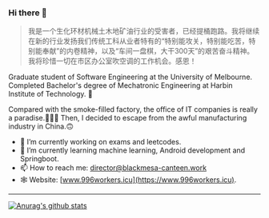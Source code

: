 ### Hi there 👋

> 我是一个生化环材机械土木地矿油行业的受害者，已经提桶跑路。我将继续在新的行业发扬我们传统工科从业者特有的“特别能攻关，特别能吃苦，特别能奉献”的内卷精神，以及“车间一盘棋，大干300天”的艰苦奋斗精神。我将珍惜一切在市区办公室吹空调的工作机会。感恩！

Graduate student of Software Engineering at the University of Melbourne. Completed Bachelor's degree of Mechatronic Engineering at Harbin Institute of Technology. 🧙

Compared with the smoke-filled factory, the office of IT companies is really a paradise.👨🏻‍🏭 Then, I decided to escape from the awful manufacturing industry in China.🙃

- 🔭 I’m currently working on exams and leetcodes.
- 🌱 I’m currently learning machine learning, Android development and Springboot.
- 📫 How to reach me: director@blackmesa-canteen.work
- 🕸 Website: [www.996workers.icu](https://www.996workers.icu).
---
[![Anurag's github stats](https://github-readme-stats.vercel.app/api?username=Blackmesa-Canteen&show_icons=true&count_private=true)](https://github.com/Blackmesa-Canteen)


